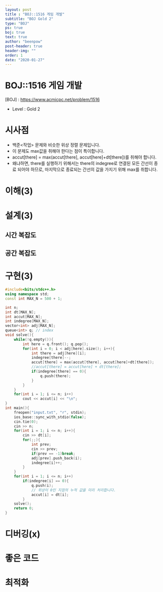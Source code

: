 ```yaml
---
layout: post
title : "BOJ::1516 게임 개발"
subtitle: "BOJ Gold 2"
type: "BOJ"
ps: true
boj: true
text: true
author: "beenpow"
post-header: true
header-img: ""
order: 1
date: "2020-01-27"
---
```


# BOJ::1516 게임 개발
[BOJ] : <https://www.acmicpc.net/problem/1516>
- Level : Gold 2

# 시사점
- 백준<작업> 문제와 비슷한 위상 정렬 문제입니다.
- 이 문제도 max값을 취해야 한다는 점이 특이합니다.
- accut[there] = max(accut[there], accut[here]+dt[there])를 취해야 합니다.
- 왜냐하면, there를 실행하기 위해서는 there의 indegree로 연결된 모든 간선이 종료 되어야 하므로,
  마지막으로 종료되는 간선의 값을 가지기 위해 max를 취합니다.

# 이해(3)

# 설계(3)

## 시간 복잡도

## 공간 복잡도

# 구현(3)

```cpp
#include<bits/stdc++.h>
using namespace std;
const int MAX_N = 500 + 1;

int n;
int dt[MAX_N];
int accut[MAX_N];
int indegree[MAX_N];
vector<int> adj[MAX_N];
queue<int> q; // index
void solve(){
    while(!q.empty()){
        int here = q.front(); q.pop();
        for(int i = 0; i < adj[here].size(); i++){
            int there = adj[here][i];
            indegree[there]--;
            accut[there] = max(accut[there], accut[here]+dt[there]);
            //accut[there] = accut[here] + dt[there];
            if(indegree[there] == 0){
                q.push(there);
            }
        }
    }
    for(int i = 1; i <= n; i++)
        cout << accut[i] << "\n";
}
int main(){
    freopen("input.txt", "r", stdin);
    ios_base::sync_with_stdio(false);
    cin.tie(0);
    cin >> n;
    for(int i = 1; i <= n; i++){
        cin >> dt[i];
        for(;;){
            int prev;
            cin >> prev;
            if(prev == -1)break;
            adj[prev].push_back(i);
            indegree[i]++;
        }
    }
    for(int i = 1; i <= n; i++)
        if(indegree[i] == 0){
            q.push(i);
            // 위상이 0인 지점의 누적 값을 미리 처리합니다.
            accut[i] = dt[i];
        }
    solve();
    return 0;
}
```

# 디버깅(x)

# 좋은 코드

# 최적화
